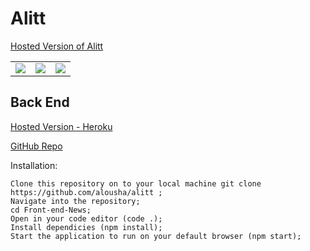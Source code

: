 # Alitt

<a href="https://famous-bombolone-c85400.netlify.app">Hosted Version of Alitt</a>

<table>
<tr>
<td><img src="https://github.com/alousha/alitt/blob/main/readmeimages/alitt-login.png?raw=true" ></td>

<td><img src="https://github.com/alousha/alitt/blob/main/readmeimages/alitt-articles.png?raw=true" ></td>

<td><img src="https://github.com/alousha/alitt/blob/main/readmeimages/alitt-comments.png?raw=true" ></td>

</tr>
</table>

## Back End

<a href="https://alitt-app.herokuapp.com/api">Hosted Version - Heroku</a>

<a href="https://github.com/alousha/be-ali-news">GitHub Repo</a>

Installation:

    Clone this repository on to your local machine git clone https://github.com/alousha/alitt ;
    Navigate into the repository;
    cd Front-end-News;
    Open in your code editor (code .);
    Install dependicies (npm install);
    Start the application to run on your default browser (npm start);

